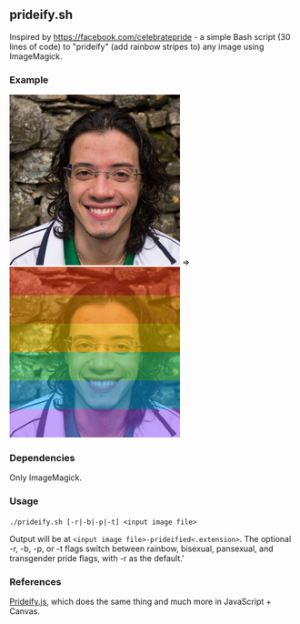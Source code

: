 ## prideify.sh

Inspired by https://facebook.com/celebratepride - a simple Bash script (30 lines of code) to "prideify" (add rainbow stripes to) any image using ImageMagick.

### Example

![Input](example.jpg?raw=true "Input") => ![Output](example-prideified.jpg?raw=true "Output")

### Dependencies

Only ImageMagick.

### Usage

`./prideify.sh [-r|-b|-p|-t] <input image file>`

Output will be at `<input image file>-prideified<.extension>`. The optional -r, -b, -p, or -t flags switch between rainbow, bisexual, pansexual, and transgender pride flags, with -r as the default.'

### References

[Prideify.js](https://github.com/alexpeattie/prideify/), which does the same thing and much more in JavaScript + Canvas.
